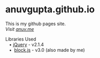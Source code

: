 # anuvgupta.github.io
This is my github pages site.  
*Visit [anuv.me](http://anuv.me/)*  

Libraries Used  
&nbsp;&nbsp;&nbsp;•&nbsp;[jQuery](https://jquery.com/) - v2.1.4  
&nbsp;&nbsp;&nbsp;•&nbsp;&nbsp;[block.js](https://github.com/anuvgupta/block.js) - v3.0 (also made by me)  
